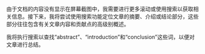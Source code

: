 由于文档的内容没有显示在屏幕截图中，我需要进行更多滚动或使用搜索以获取相关信息。接下来，我将尝试使用搜索功能定位文章的摘要、介绍或结论部分，这些部分往往包含有关文章内容和贡献点的高级别概述。 

我将执行搜索以查找“abstract”、“introduction”和“conclusion”这些词，以便对文章进行总结。